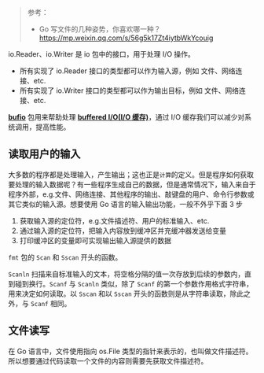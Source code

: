 > 参考：
>
> - Go 写文件的几种姿势，你喜欢哪一种？<https://mp.weixin.qq.com/s/56g5k17Zt4iytbWkYcouig>

io.Reader、io.Writer 是 io 包中的接口，用于处理 I/O 操作。

- 所有实现了 io.Reader 接口的类型都可以作为输入源，例如 文件、网络连接、etc.
- 所有实现了 io.Writer 接口的类型都可以作为输出目标，例如 文件、网络连接、etc.

**[bufio](https://link.zhihu.com/?target=https%3A//golang.org/pkg/bufio/)** 包用来帮助处理 **[buffered I/O(I/O 缓存)](https://www.quora.com/In-C-what-does-buffering-I-O-or-buffered-I-O-mean/answer/Robert-Love-1)**，通过 I/O 缓存我们可以减少对系统调用，提高性能。

## 读取用户的输入

大多数的程序都是处理输入，产生输出；这也正是`计算`的定义。但是程序如何获取要处理的输入数据呢？有一些程序生成自己的数据，但是通常情况下，输入来自于程序外部，e.g.文件、网络连接、其他程序的输出、敲键盘的用户、命令行参数或其它类似的输入源。想要使用 Go 语言的输入输出功能，一般不外乎下面 3 步

1. 获取输入源的定位符，e.g.文件描述符、用户的标准输入、etc.
2. 通过输入源的定位符，把输入内容放到缓冲区并充缓冲器发送给变量
3. 打印缓冲区的变量即可实现输出输入源提供的数据

`fmt` 包的 `Scan` 和 `Sscan` 开头的函数。

`Scanln` 扫描来自标准输入的文本，将空格分隔的值一次存放到后续的参数内，直到碰到换行。`Scanf` 与 `Scanln` 类似，除了 `Scanf` 的第一个参数作用格式字符串，用来决定如何读取。以 `Sscan` 和以 `Sscan` 开头的函数则是从字符串读取，除此之外，与 `Scanf` 相同。

## 文件读写

在 Go 语言中，文件使用指向 os.File 类型的指针来表示的，也叫做文件描述符。所以想要通过代码读取一个文件的内容则需要先获取文件描述符。